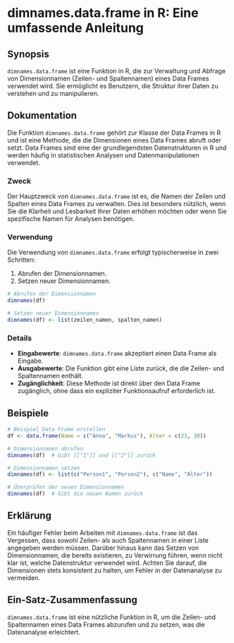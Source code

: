 <!--
Meta Description: # dimnames.data.frame in R: Eine umfassende Anleitung ## Synopsis `dimnames.data.frame` ist eine Funktion in R, die zur Verwaltung und Abfrage von Dim...
Meta Keywords: data, die, dimnames, frame, und
-->

# dimnames.data.frame in R: Eine umfassende Anleitung

## Synopsis
`dimnames.data.frame` ist eine Funktion in R, die zur Verwaltung und Abfrage von Dimensionnamen (Zeilen- und Spaltennamen) eines Data Frames verwendet wird. Sie ermöglicht es Benutzern, die Struktur ihrer Daten zu verstehen und zu manipulieren.

## Dokumentation
Die Funktion `dimnames.data.frame` gehört zur Klasse der Data Frames in R und ist eine Methode, die die Dimensionen eines Data Frames abruft oder setzt. Data Frames sind eine der grundlegendsten Datenstrukturen in R und werden häufig in statistischen Analysen und Datenmanipulationen verwendet.

### Zweck
Der Hauptzweck von `dimnames.data.frame` ist es, die Namen der Zeilen und Spalten eines Data Frames zu verwalten. Dies ist besonders nützlich, wenn Sie die Klarheit und Lesbarkeit Ihrer Daten erhöhen möchten oder wenn Sie spezifische Namen für Analysen benötigen.

### Verwendung
Die Verwendung von `dimnames.data.frame` erfolgt typischerweise in zwei Schritten:
1. Abrufen der Dimensionnamen.
2. Setzen neuer Dimensionnamen.

```R
# Abrufen der Dimensionnamen
dimnames(df)

# Setzen neuer Dimensionnamen
dimnames(df) <- list(zeilen_namen, spalten_namen)
```

### Details
- **Eingabewerte**: `dimnames.data.frame` akzeptiert einen Data Frame als Eingabe.
- **Ausgabewerte**: Die Funktion gibt eine Liste zurück, die die Zeilen- und Spaltennamen enthält.
- **Zugänglichkeit**: Diese Methode ist direkt über den Data Frame zugänglich, ohne dass ein expliziter Funktionsaufruf erforderlich ist.

## Beispiele

```R
# Beispiel Data Frame erstellen
df <- data.frame(Name = c("Anna", "Markus"), Alter = c(23, 30))

# Dimensionnamen abrufen
dimnames(df)  # Gibt [["1"]] und [["2"]] zurück

# Dimensionnamen setzen
dimnames(df) <- list(c("Person1", "Person2"), c("Name", "Alter"))

# Überprüfen der neuen Dimensionnamen
dimnames(df)  # Gibt die neuen Namen zurück
```

## Erklärung
Ein häufiger Fehler beim Arbeiten mit `dimnames.data.frame` ist das Vergessen, dass sowohl Zeilen- als auch Spaltennamen in einer Liste angegeben werden müssen. Darüber hinaus kann das Setzen von Dimensionnamen, die bereits existieren, zu Verwirrung führen, wenn nicht klar ist, welche Datenstruktur verwendet wird. Achten Sie darauf, die Dimensionen stets konsistent zu halten, um Fehler in der Datenanalyse zu vermeiden.

## Ein-Satz-Zusammenfassung
`dimnames.data.frame` ist eine nützliche Funktion in R, um die Zeilen- und Spaltennamen eines Data Frames abzurufen und zu setzen, was die Datenanalyse erleichtert.